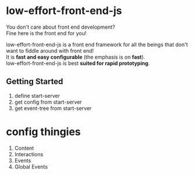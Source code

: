 # low-effort-front-end-js

You don't care about front end development?  
Fine here is the front end for you!  
  
low-effort-front-end-js is a front end framework for all the beings that don't want to fiddle around with front end!  
It is **fast and easy configurable** (the emphasis is on **fast**).  
low-effort-front-end-js is best **suited for rapid prototyping**.

## Getting Started
1. define start-server
2. get config from start-server
2. get event-tree from start-server

# config thingies
1. Content
2. Interactions
3. Events
4. Global Events
